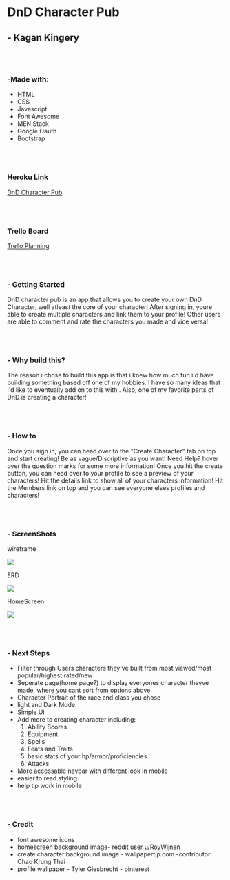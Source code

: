 <h1> DnD Character Pub </h1>

<h2> - Kagan Kingery</h2>

</br><br>

<h3>-Made with:</h3>
<ul>
  <li>HTML</li>
  <li>CSS</li>
  <li>Javascript</li>
  <li>Font Awesome</li>
  <li>MEN Stack</li>
  <li>Google Oauth</li>
  <li>Bootstrap</li>
</ul>

<br><br>

<h3>Heroku Link</h3>
<a href="https://dnd-character-pub-k.herokuapp.com/">DnD Character Pub</a>

<br><br>

<h3>Trello Board</h3>
<a href="https://trello.com/b/XuGeblDg/dnd-character-pub">Trello Planning</a>

<br><br>

<h3>- Getting Started</h3>
<p> DnD character pub is an app that allows you to create your own DnD Character, well atleast the core of your character! After signing in, youre able to create multiple characters and link them to your profile! Other users are able to comment and rate the characters you made and vice versa! </p>

<br><br>

<h3>- Why build this?</h3>
<p>The reason i chose to build this app is that i knew how much fun i'd have building something based off one of my hobbies. I have so many ideas that i'd like to eventually add on to this with . Also, one of my favorite parts of DnD is creating a character!</p>

<br><br>

<h3>- How to</h3>
<p>Once you sign in, you can head over to the "Create Character" tab on top and start creating! Be as vague/Discriptive as you want! Need Help? hover over the question marks for some more information! Once you hit the create button, you can head over to your profile to see a preview of your characters! Hit the details link to show all of your characters information! Hit the Members link on top and you can see everyone elses profiles and characters!</p>

<br><br>

<h3>- ScreenShots </h3>
<p>wireframe</p>
<img src="../DnD-Character-Pub/public/images/addImages/wireframe.png">
<br>
<p>ERD</p>
<img src="../DnD-Character-Pub/public/images/addImages/erd.png">
<br>
<p>HomeScreen</p>
<img src="../DnD-Character-Pub/public/images/addImages/home.png">

<br><br>

<h3>- Next Steps</h3>
<ul>
  <li>Filter through Users characters they've built from most viewed/most popular/highest rated/new</li>
  <li>Seperate page(home page?) to display everyones character theyve made, where you cant sort from options above</li>
  <li>Character Portrait of the race and class you chose</li>
  <li>light and Dark Mode</li>
  <li>Simple Ui</li>
  <li>Add more to creating character including:
    <ol>
      <li>Ability Scores</li>
      <li>Equipment</li>
      <li>Spells</li>
      <li>Feats and Traits</li>
      <li>basic stats of your hp/armor/proficiencies</li>
      <li>Attacks</li>
    </ol>
    <li> More accessable navbar with different look in mobile</li>
    <li> easier to read styling</li>
    <li>help tip work in mobile</li>
</ul>

<br><br>

<h3>- Credit</h3>
<ul>
  <li>font awesome icons</li>
  <li>homescreen background image- reddit user u/RoyWijnen</li>
  <li>create character background image - wallpapertip.com -contributor: Chao Krung Thai</li>
  <li> profile wallpaper - Tyler Giesbrecht - pinterest</li>

</ul>